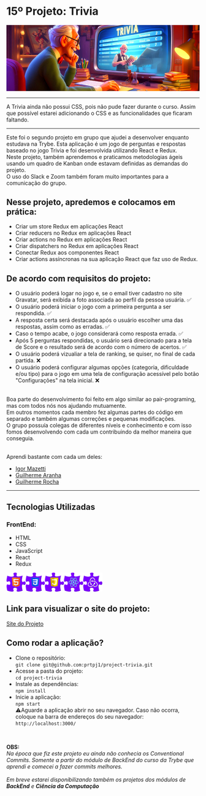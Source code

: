 # 15º Projeto: Trivia
<p align="center">
<img src="https://github.com/prtpj1/prtpj1/blob/main/Headers/15-Trivia.jpg?raw=true" alt="Header" />

---
A Trivia ainda não possui CSS, pois não pude fazer durante o curso. Assim que possível estarei adicionando o CSS e as funcionalidades que ficaram faltando.

---
Este foi o segundo projeto em grupo que ajudei a desenvolver enquanto estudava na Trybe. Esta aplicação é um jogo de perguntas e respostas baseado no jogo Trivia e foi desenvolvida utilizando React e Redux.<br>
Neste projeto, também aprendemos e praticamos metodologias ágeis usando um quadro de Kanban onde estavam definidas as demandas do projeto. <br>
O uso do Slack e Zoom também foram muito importantes para a comunicação do grupo.
<br>

## Nesse projeto, apredemos e colocamos em prática:
- Criar um store Redux em aplicações React
- Criar reducers no Redux em aplicações React
- Criar actions no Redux em aplicações React
- Criar dispatchers no Redux em aplicações React
- Conectar Redux aos componentes React
- Criar actions assíncronas na sua aplicação React que faz uso de Redux.<br>

## De acordo com requisitos do projeto:
- O usuário poderá logar no jogo e, se o email tiver cadastro no site Gravatar, será exibida a foto associada ao perfil da pessoa usuária. ✅
- O usuário poderá iniciar o jogo com a primeira pergunta a ser respondida. ✅
- A resposta certa será destacada após o usuário escolher uma das respostas, assim como as erradas. ✅
- Caso o tempo acabe, o jogo considerará como resposta errada. ✅
- Após 5 perguntas respondidas, o usuário será direcionado para a tela de Score e o resultado será de acordo com o número de acertos. ✅
- O usuário poderá vizualiar a tela de ranking, se quiser, no final de cada partida. ❌
- O usuário poderá configurar algumas opções (categoria, dificuldade e/ou tipo) para o jogo em uma tela de configuração acessível pelo botão "Configurações" na tela inicial. ❌

<br>
Boa parte do desenvolvimento foi feito em algo similar ao pair-programing, mas com todos nós nos ajudando mutuamente.<br>
Em outros momentos cada membro fez algumas partes do código em separado e também algumas correções e pequenas modificações.<br>
O grupo possuía colegas de diferentes níveis e conhecimento e com isso fomos desenvolvendo com cada um contribuindo da melhor maneira que conseguia.<br><br>

Aprendi bastante com cada um deles:
- [Igor Mazetti](https://github.com/Igormazetti)
- [Guilherme Aranha](https://github.com/GuiAranha)
- [Guilherme Rocha](https://github.com/guilhermerocha1)
<hr/>

## Tecnologias Utilizadas

### FrontEnd:

- HTML
- CSS
- JavaScript
- React
- Redux

<img src="https://github.com/prtpj1/prtpj1/blob/main/Github%20Imgs/html2.png" width="50" height="50" alt="HTML" /><img src="https://github.com/prtpj1/prtpj1/blob/main/Github Imgs/CSS2.png" width="50" height="50" alt="CSS" /><img src="https://github.com/prtpj1/prtpj1/blob/main/Github Imgs/JavaScript2.png" width="50" height="50" alt="CSS" /><img src="https://github.com/prtpj1/prtpj1/blob/main/Github Imgs/React2.png" width="50" height="50" alt="React Icon" /><img src="https://github.com/prtpj1/prtpj1/blob/main/Github Imgs/Redux2.png" width="50" height="50" alt="Redux Icon" />

## Link para visualizar o site do projeto:

[Site do Projeto](https://prtpj1-trivia-five.vercel.app/)

## Como rodar a aplicação?

- Clone o repositório: <br>
`git clone git@github.com:prtpj1/project-trivia.git`
- Acesse a pasta do projeto: <br>
`cd project-trivia`
- Instale as dependências: <br>
`npm install`
- Inicie a aplicação: <br>
`npm start` <br>
⚠️Aguarde a aplicação abrir no seu navegador. Caso não ocorra, coloque na barra de endereços do seu navegador: `http://localhost:3000/`

</br>

**OBS:**
</br>
*Na época que fiz este projeto eu ainda não conhecia os Conventional Commits. Somente a partir do módulo de BackEnd do curso da Trybe que aprendi e comecei a fazer commits melhores.
</br>
</br>
Em breve estarei disponibilizando também os projetos dos módulos de **BackEnd** e **Ciência da Computação***
